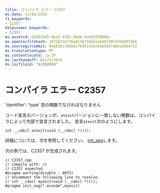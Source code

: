 ```yaml
---
title: コンパイラ エラー C2357
ms.date: 11/04/2016
f1_keywords:
- C2357
helpviewer_keywords:
- C2357
ms.assetid: d1083945-0ea2-4385-9e66-8c665978806c
ms.openlocfilehash: 1872672e776ad13bf16be5ae69729f4f68d8f3b0
ms.sourcegitcommit: 0ab61bc3d2b6cfbd52a16c6ab2b97a8ea1864f12
ms.translationtype: MT
ms.contentlocale: ja-JP
ms.lasthandoff: 04/23/2019
ms.locfileid: "62302034"
---
```

# <a name="compiler-error-c2357"></a>コンパイラ エラー C2357

'identifier': 'type' 型の関数でなければなりません

コード宣言のバージョンが、`atexit`バージョンに一致しない関数は、コンパイラによって内部で宣言されました。 宣言`atexit`次のようにします。

```
int __cdecl atexit(void (__cdecl *)());
```

詳細については、次を参照してください。 [init_seg](../../preprocessor/init-seg.md)します。

次の例では、C2357 が生成されます。

```
// C2357.cpp
// compile with: /c
// C2357 expected
#pragma warning(disable : 4075)
// Uncomment the following line to resolve.
// int __cdecl myexit(void (__cdecl *)());
#pragma init_seg(".mine$m",myexit)
```
